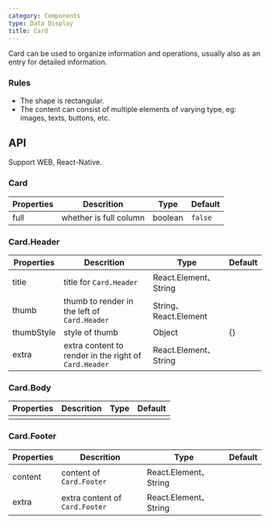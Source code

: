 ```yaml
---
category: Components
type: Data Display
title: Card
---
```


Card can be used to organize information and operations, usually also as an entry for detailed information.

### Rules
- The shape is rectangular.
- The content can consist of multiple elements of varying type, eg: images, texts, buttons, etc.

## API

Support WEB, React-Native.

### Card

Properties | Descrition | Type | Default
-----------|------------|------|--------
|   full  |  whether is full column | boolean | `false` |

### Card.Header

Properties | Descrition | Type | Default
-----------|------------|------|--------
|title| title for `Card.Header` | React.Element、String | |
|thumb| thumb to render in the left of  `Card.Header`  | String、React.Element |  |
|thumbStyle| style of thumb | Object | {} |
|extra| extra content to render in the right of `Card.Header` | React.Element、String |  |

### Card.Body

Properties | Descrition | Type | Default
-----------|------------|------|--------
| | | | |

### Card.Footer

Properties | Descrition | Type | Default
-----------|------------|------|--------
|content| content of `Card.Footer` | React.Element、String | |
|extra| extra content of `Card.Footer` | React.Element、String |  |
